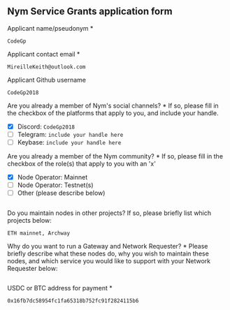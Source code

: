 Nym Service Grants application form 
------------------------------------

Applicant name/pseudonym *
```
CodeGp
```

Applicant contact email *
```
MireilleKeith@outlook.com
```

Applicant Github username
```
CodeGp2018
```

Are you already a member of Nym's social channels? * 
If so, please fill in the checkbox of the platforms that apply to you, and include your handle. 
- [x] Discord: `CodeGp2018`
- [ ] Telegram: `include your handle here`
- [ ] Keybase: `include your handle here`

Are you already a member of the Nym community? * 
If so, please fill in the checkbox of the role(s) that apply to you with an 'x' 
- [x] Node Operator: Mainnet 
- [ ] Node Operator: Testnet(s)
- [ ] Other (please describe below)
```
```

Do you maintain nodes in other projects? 
If so, please briefly list which projects below: 
```
ETH mainnet, Archway
```

Why do you want to run a Gateway and Network Requester? * 
Please briefly describe what these nodes do, why you wish to maintain these nodes, and which service you would like to support with your Network Requester below: 
```
```

USDC or BTC address for payment * 
```
0x16fb7dc58954fc1fa65318b752fc91f2824115b6
```

